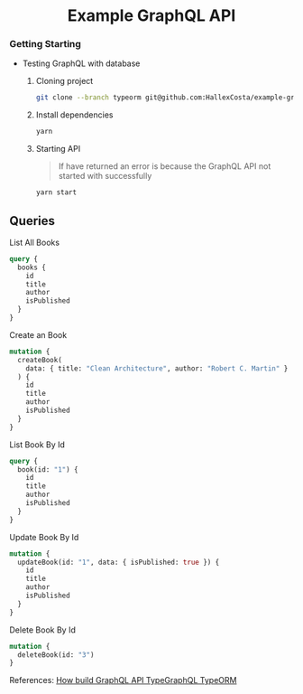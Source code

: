 <h1 align="center">
    Example GraphQL API
</h1>

### Getting Starting

- Testing GraphQL with database

  1. Cloning project

     ```bash
     git clone --branch typeorm git@github.com:HallexCosta/example-graphql-api.git
     ```

  2. Install dependencies

     ```bash
     yarn
     ```

  3. Starting API

     > If have returned an error is because the GraphQL API not started with successfully

     ```graphql
     yarn start
     ```

## Queries

List All Books

```graphql
query {
  books {
    id
    title
    author
    isPublished
  }
}
```

Create an Book

```graphql
mutation {
  createBook(
    data: { title: "Clean Architecture", author: "Robert C. Martin" }
  ) {
    id
    title
    author
    isPublished
  }
}
```

List Book By Id

```graphql
query {
  book(id: "1") {
    id
    title
    author
    isPublished
  }
}
```

Update Book By Id

```graphql
mutation {
  updateBook(id: "1", data: { isPublished: true }) {
    id
    title
    author
    isPublished
  }
}
```

Delete Book By Id

```graphql
mutation {
  deleteBook(id: "3")
}
```

References:
[How build GraphQL API TypeGraphQL TypeORM](https://blog.logrocket.com/how-build-graphql-api-typegraphql-typeorm)

